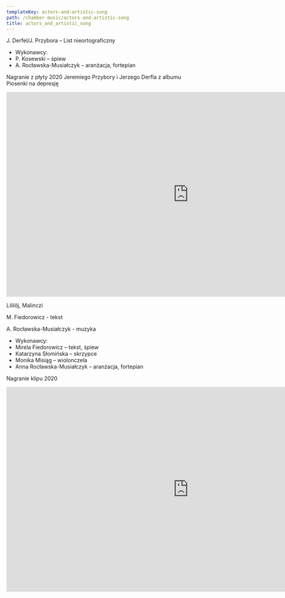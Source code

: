 ```yaml
---
templateKey: actors-and-artistic-song
path: /chamber-music/actors-and-artistic-song
title: actors_and_artistic_song
---
```

<div class="wrapper container">
    <div class="row center-xs">
        <div class="col-xs-12 col-md-6">
            <div class="box works-box">
                <p class="works__title">J. Derfel/J. Przybora – List nieortograficzny</p>
                <ul class="works__performers">
                    <li class="works__performers--title">Wykonawcy:</li>
                    <li>P. Kosewski – śpiew</li>
                    <li>A. Rocławska-Musiałczyk – aranżacja, fortepian</li>
                </ul>
                <p class="works__details">
                    Nagranie z płyty 2020 Jeremiego Przybory i Jerzego Derfla z albumu Piosenki na depresję
                </p>
            </div>
        </div>
        <div class="col-xs-12 col-md-6">
            <div class="box works-box">
                <div class="youtube-movie">
                    <iframe width="956" height="538" src="https://www.youtube.com/embed/wXthNUpkn7w" frameborder="0" showinfo="0" allow="accelerometer; autoplay; clipboard-write; encrypted-media; gyroscope; picture-in-picture" allowfullscreen></iframe>
                </div>
            </div>
        </div>
        <div class="col-xs-12">
            <div class="separator mt-3 mb-3"></div>
        </div>
    </div>
    <div class="row reverse center-xs">
        <div class="col-xs-12 col-md-6">
            <div class="box works-box">
                <p class="works__title">Lililôj, Malinczi</p>
                <p class="works__subtitle">M. Fiedorowicz - tekst</p>
                <p class="works__subtitle">A. Rocławska-Musiałczyk - muzyka</p>
                <ul class="works__performers">
                    <li class="works__performers--title">Wykonawcy:</li>
                    <li>Mirela Fiedorowicz – tekst, śpiew</li>
                    <li>Katarzyna Słomińska – skrzypce</li>
                    <li>Monika Misiąg – wiolonczela</li>
                    <li>Anna Rocławska-Musiałczyk – aranżacja, fortepian</li>
                </ul>
                <p class="works__details">
                    Nagranie klipu 2020
                </p>
            </div>
        </div>
        <div class="col-xs-12 col-md-6">
            <div class="box works-box">
                <div class="youtube-movie">
                    <iframe width="956" height="538" src="https://www.youtube.com/embed/X9LVo7HpnwM" frameborder="0" allow="accelerometer; autoplay; clipboard-write; encrypted-media; gyroscope; picture-in-picture" allowfullscreen></iframe>
                </div>
            </div>
        </div>
    </div>
</div>
